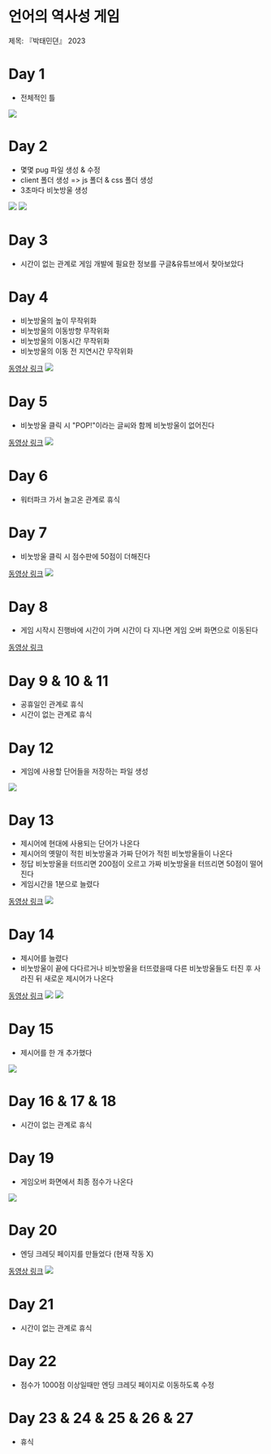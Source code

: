 # 언어의 역사성 게임

제목: 『박태민뎐』 2023

# Day 1

- 전체적인 틀

<img src="readmeFiles/Day1.png">

# Day 2

- 몇몇 pug 파일 생성 & 수정
- client 폴더 생성 => js 폴더 & css 폴더 생성
- 3초마다 비눗방울 생성

<img src="readmeFiles/Day2-1.png">
<img src="readmeFiles/Day2-2.png">

# Day 3

- 시간이 없는 관계로 게임 개발에 필요한 정보를 구글&유튜브에서 찾아보았다

# Day 4

- 비눗방울의 높이 무작위화
- 비눗방울의 이동방향 무작위화
- 비눗방울의 이동시간 무작위화
- 비눗방울의 이동 전 지연시간 무작위화

<a href="https://youtu.be/HwGZrWtMuww">동영상 링크</a>
<img src="readmeFiles/Day4-2.png">

# Day 5

- 비눗방울 클릭 시 "POP!"이라는 글씨와 함께 비눗방울이 없어진다

<a href="https://youtu.be/c8gdUXwNl04">동영상 링크</a>
<img src="readmeFiles/Day5-2.png">

# Day 6

- 워터파크 가서 놀고온 관계로 휴식

# Day 7

- 비눗방울 클릭 시 점수판에 50점이 더해진다

<a href="https://youtu.be/MLAEZjE0El0">동영상 링크</a>
<img src="readmeFiles/Day7-2.png">

# Day 8

- 게임 시작시 진행바에 시간이 가며 시간이 다 지나면 게임 오버 화면으로 이동된다

<a href="https://youtu.be/Xj5Z9qDocuU">동영상 링크</a>

# Day 9 & 10 & 11

- 공휴일인 관계로 휴식
- 시간이 없는 관계로 휴식

# Day 12

- 게임에 사용할 단어들을 저장하는 파일 생성

<img src="readmeFiles/Day12-1.png">

# Day 13

- 제시어에 현대에 사용되는 단어가 나온다
- 제시어의 옛말이 적힌 비눗방울과 가짜 단어가 적힌 비눗방울들이 나온다
- 정답 비눗방울을 터뜨리면 200점이 오르고 가짜 비눗방울을 터뜨리면 50점이 떨어진다
- 게임시간을 1분으로 늘렸다

<a href="https://youtu.be/MX-424Vp82I">동영상 링크</a>
<img src="readmeFiles/Day13-2.png">

# Day 14

- 제시어를 늘렸다
- 비눗방울이 끝에 다다르거나 비눗방울을 터뜨렸을때 다른 비눗방울들도 터진 후 사라진 뒤 새로운 제시어가 나온다

<a href="https://youtu.be/4U6ICw0L_UU">동영상 링크</a>
<img src="readmeFiles/Day14-2.png">
<img src="readmeFiles/Day14-3.png">

# Day 15

- 제시어를 한 개 추가했다

<img src="readmeFiles/Day15-1.png">

# Day 16 & 17 & 18

- 시간이 없는 관계로 휴식

# Day 19

- 게임오버 화면에서 최종 점수가 나온다

<img src="readmeFiles/Day19-1.png">

# Day 20

- 엔딩 크레딧 페이지를 만들었다 (현재 작동 X)

<a href="https://youtu.be/WfKJdYj3AWY">동영상 링크</a>
<img src="readmeFiles/Day20-2.png">

# Day 21

- 시간이 없는 관계로 휴식

# Day 22

- 점수가 1000점 이상일때만 엔딩 크레딧 페이지로 이동하도록 수정

# Day 23 & 24 & 25 & 26 & 27

- 휴식